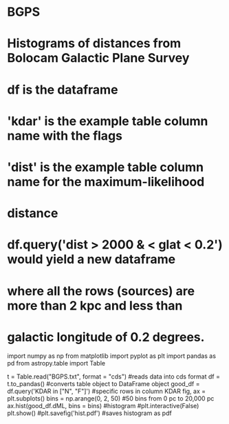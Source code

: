 # BGPS
# Histograms of distances from Bolocam Galactic Plane Survey

# df is the dataframe
# 'kdar' is the example table column name with the flags
# 'dist' is the example table column name for the maximum-likelihood
#   distance
# df.query('dist > 2000 & < glat < 0.2') would yield a new dataframe
# where all the rows (sources) are more than 2 kpc and less than
# galactic longitude of 0.2 degrees.

import numpy as np
from matplotlib import pyplot as plt
import pandas as pd
from astropy.table import Table 

t = Table.read("BGPS.txt", format = "cds") #reads data into cds format
df = t.to_pandas() #converts table object to DataFrame object
good_df = df.query('KDAR in ["N", "F"]') #specific rows in column KDAR
fig, ax = plt.subplots()
bins = np.arange(0, 2, 50)  #50 bins from 0 pc to 20,000 pc
ax.hist(good_df.dML, bins = bins) #histogram 
#plt.interactive(False)
plt.show()
#plt.savefig('hist.pdf') #saves histogram as pdf 
